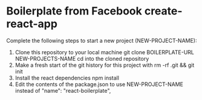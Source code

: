 # Boilerplate from Facebook create-react-app

Complete the following steps to start a new project (NEW-PROJECT-NAME):

1. Clone this repository to your local machine git clone BOILERPLATE-URL NEW-PROJECTS-NAME
cd into the cloned repository
2. Make a fresh start of the git history for this project with rm -rf .git && git init
3. Install the react dependencies npm install
4. Edit the contents of the package.json to use NEW-PROJECT-NAME instead of "name": "react-boilerplate",
